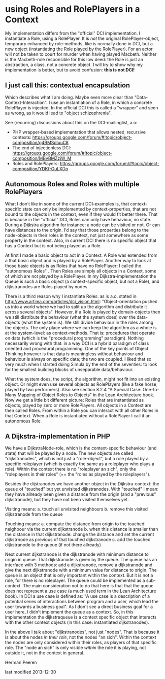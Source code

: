 using Roles and RolePlayers in a Context
====================================================
My implementation differs from the "official" DCI implementation. I instantiate a Role, using a RolePlayer.
It is *not* the original RolePlayer-object, temporary enhanced by role-methods, like is normally done in DCI,
but a new object (instantiating the Role played by the RolePlayer). For an actor will not be taken to court for murder when having played Macbeth. Neither is the Macbeth-role
responsible for this low deed: the Role is just an abstraction, a class, not a concrete object. I will try to show why my implementation is better, but to avoid confusion: **this is not DCI!**

I just call this:
contextual encapsulation
------------------------
Which describes what I am doing. Maybe even more clear than "Data-Context-Interaction". I use an instantiation of a Role, in which a concrete RolePlayer is injected. In the official DCI this is called a "wrapper" and seen as wrong, as it would lead to "object schizophrenia".

See (recurring) discussions about this on the DCI-mailinglist, a.o:
* PHP wrapper-based implementation that allows nested, recursive contexts: https://groups.google.com/forum/#!topic/object-composition/g4BMSdluuC8
* The end of injectionless DCI: https://groups.google.com/forum/#!topic/object-composition/MBvBMZzjW_M
* Roles and RolePlayers: https://groups.google.com/forum/#!topic/object-composition/YDKfrGuLXDo

Autonomous Roles and Roles with multiple RolePlayers
---------------
What I don't like in some of the current DCI-examples is, that context-specific state can only be implemented by context-properties,
that are not bound to the objects in the context, even if they would fit better there. That is because in the "official"
DCI, Roles can only have behaviour, no state. During a Dijkstra algorithm for instance: a node can be visited or not.
Or can have distances to the origin. I'd say that those properties belong to the node-objects in their roles in the context,
not just somewhere as some property in the context. Also, in current DCI there is no specific object that has a Context
but is not being played as a Role.


At first I made a basic object to act in a Context.
A Role was extended from a that basic object and is played by a RolePlayer.
Another way to look at those basic objects is as Roles that have no RolePlayer; I called the
"autonomous Roles" . Then Roles are simply all objects in a Context, some of which are not played by a RolePlayer.
In my Dijkstra-implementation the Queue is such a basic object (a context-specific object, but not a Role),
and dijkstranodes are Roles played by nodes.

 There is a third reason why I instantiate Roles: as is a.o. stated in http://www.artima.com/articles/dci_vision.html:
 "Object-orientation pushed us into a world where we had to split up the algorithm and distribute it across several objects".
 However, if a Role is played by domain-objects then we still distribute the behaviour (what the system does) over the data-objects
 (what the system is). We still divide behaviour in the roles among the objects. The only place where we can
 keep the algorithm as a whole is at the system-level: as context-methods. That is: procedures that operate on data (which is the
 "procedural programming" paradigm). Nothing necessarily wrong with that: in a way DCI is a hybrid paradigm of class oriented and procedural
  programming. One of the key points of Object Thinking however is that data is meaningless without behaviour and behaviour
 is always on specific data; the two are coupled. I liked that so very much when I started doing Simula by the end of the seventies:
 to look for the smallest building blocks of unseparable data/behaviour.

 What the system does, the script, the algorithm, might not fit into an existing object.
 Or might even use several objects as RolePlayers (like a fake horse, played by two performers).
 Also see section 8.2.4 "A Special Case: One-to-Many Mapping of Object Roles to Objects" in the Lean Architecture book.
 Now we get a little bit different picture:
 Roles that are instantiated as objects, played by zero or more RolePlayers. All objects in a Context are then called Roles.
 From within a Role you can interact with all other Roles in that Context. When a Role is instantiated without a RolePlayer I call it an autonomous Role.


A Dijkstra-implementation in PHP
--------------------------------
We have a DijkstraNode-role, which is the context-specific behaviour (and state) that will be played by a node.
The new objects are called "dijkstranodes", which is not just a "role-object", but a role played by a specific roleplayer
(which is exactly the same as a roleplayer who plays a role). Within the context there is no "roleplayer an sich",
only the "roleplayers in their roles" (== the "roles as played by the roleplayers").

Besides the dijstranodes we have another object in the Dijkstra-context: the queue of "touched" but yet unvisited dijkstranodes.
With "touched" I mean: they have allready  been given a distance from the origin (and a "previous" dijkstranode), but they have not been visited themselves yet.

Visiting means:
 a. touch all unvisited neighbours
 b. remove this visited dijkstranode from the queue

Touching means:
 a. compute the distance from origin to the touched neighbour via the current dijkstranode
 b. when this distance is smaller than the distance in that dijkstranode: change the distance and set the current dijkstrnode as previous of that touched dijkstranode
 c. add the touched dijkstranode to the queue (if not there allready)

 Next current dijkstranode is the dijkstranode with minimum distance to origin in queue. That dijkstranode is given by the queue. The queue has an interface with 3 methods:
 add a dijkstranode, remove a dijkstranode and give the next dijkstranode with a minimum value for distance to origin. The queue is an object that is only important within the context.
 But it is not a role, for there is no roleplayer. The queue could be implemented as a sub-context. The main consideration not to do that here is that
 that the queue does not represent a use case (a much used term in the Lean Architecture book). In DCI  a use case is defined as:
 "A use case is a description of a potential series of interactions between program and a user, which lead the user towards a business goal".
 As I don't see a direct business goal for a user here, I didn't implement the queue as a context. So, in this implementation the dijkstraqueue
 is a context specific object that interacts with the other context objects (in this case: instantiated dijkstranodes).

 In the above I talk about "dijkstranodes", not just "nodes". That is because it is about the nodes *in their role*, not the nodes "an sich".
 Within the context the nodes are only considered within their roles, as players of that specific role. The "node an sich" is only visible *within* the role it is playing,
 not outside it, not in the context in general.

Herman Peeren

last modified 2013-12-30